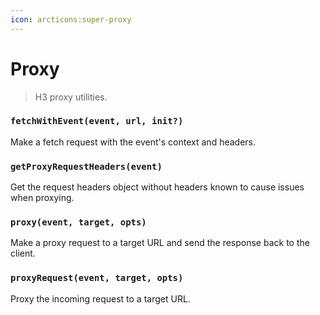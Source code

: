 ```yaml
---
icon: arcticons:super-proxy
---
```


# Proxy

> H3 proxy utilities.

<!-- automd:jsdocs src="../../src/utils/proxy.ts" -->

### `fetchWithEvent(event, url, init?)`

Make a fetch request with the event's context and headers.

### `getProxyRequestHeaders(event)`

Get the request headers object without headers known to cause issues when proxying.

### `proxy(event, target, opts)`

Make a proxy request to a target URL and send the response back to the client.

### `proxyRequest(event, target, opts)`

Proxy the incoming request to a target URL.

<!-- /automd -->
